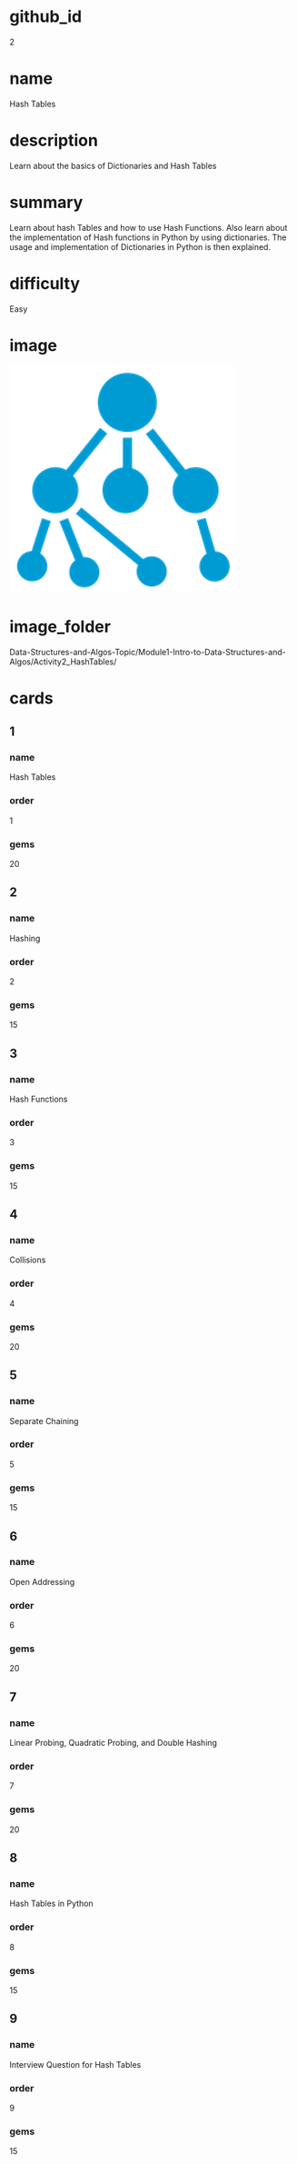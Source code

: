 # github_id
2

# name
Hash Tables

# description
Learn about the basics of Dictionaries and Hash Tables 

# summary
Learn about hash Tables and how to use Hash Functions. Also learn about the implementation of Hash functions in Python by using dictionaries. The usage and implementation of Dictionaries in Python is then explained.

# difficulty
Easy

# image
<img src="images/hash.png">

# image_folder
Data-Structures-and-Algos-Topic/Module1-Intro-to-Data-Structures-and-Algos/Activity2_HashTables/

# cards
 
## 1

### name
Hash Tables

### order
1 

### gems
20

## 2

### name
Hashing

### order
2

### gems
15

## 3

### name
Hash Functions

### order
3

### gems
15

## 4

### name
Collisions 

### order
4

### gems
20

## 5

### name
Separate Chaining

### order
5

### gems
15

## 6

### name
Open Addressing

### order
6

### gems
20

## 7

### name
Linear Probing, Quadratic Probing, and Double Hashing

### order
7

### gems
20

## 8

### name
Hash Tables in Python

### order
8

### gems
15

## 9

### name
Interview Question for Hash Tables

### order
9

### gems
15
